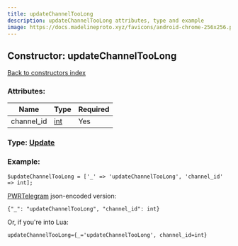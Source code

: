 ```yaml
---
title: updateChannelTooLong
description: updateChannelTooLong attributes, type and example
image: https://docs.madelineproto.xyz/favicons/android-chrome-256x256.png
---
```

## Constructor: updateChannelTooLong  
[Back to constructors index](index.md)



### Attributes:

| Name     |    Type       | Required |
|----------|---------------|----------|
|channel\_id|[int](../types/int.md) | Yes|



### Type: [Update](../types/Update.md)


### Example:

```
$updateChannelTooLong = ['_' => 'updateChannelTooLong', 'channel_id' => int];
```  

[PWRTelegram](https://pwrtelegram.xyz) json-encoded version:

```
{"_": "updateChannelTooLong", "channel_id": int}
```


Or, if you're into Lua:  


```
updateChannelTooLong={_='updateChannelTooLong', channel_id=int}

```


